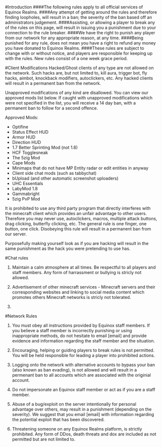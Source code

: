 #Introduction
####The following rules apply to all official services of Equinox Realms.
####Any attempt of getting around the rules and therefore finding loopholes, will result in a ban; the severity of the ban based off an administrators judgement.
####Assisting, or allowing a player to break any of the rules on this page, will result in issuing you a punishment due to your connection to the rule breaker.
####We have the right to punish any player from our network for any appropriate reason, at any time.
####Being punished for any rule, does not mean you have a right to refund any money you have donated to Equinox Realms. 
####These rules are subject to change with or without notice, and players are responsible for keeping up with the rules. New rules consist of a one week grace period.

#Client Modifications
Hacked/Ghost clients of any type are not allowed on the network. Such hacks are, but not limited to, kill aura, trigger bot, fly hacks, aimbot, knockback modifiers, autoclickers, etc. Any hacked clients will result in a permanent ban from the network.

Unapproved modifications of any kind are disallowed. You can view our approved mods list below. If caught with unapproved modifications which were not specified in the list, you will receive a 14 day ban, with a permanent ban to follow for a second offence.

Approved Mods:

- Optifine
- Status Effect HUD
- Armor HUD
- Direction HUD
- 1.7 Better Sprinting Mod (not 1.8)
- HCF Togglesneak
- The 5zig Mod
- Cape Mods
- Minimaps that do not have MP Entity radar or edit entities in anyway
- Client side chat mods (such as tabbychat)
- bUpload (and other automatic screenshot uploaders)
- UHC Essentials
- LabyMod 1.8
- Gammabright
- 5zig PvP Mod

It is prohibited to use any third party program that directly interferes with the minecraft client which provides an unfair advantage to other users. Therefore you may never use, autoclickers, macros, multiple attack buttons, drag clicking, butterfly clicking, etc. The general rule is one finger, one button, one click. Disobeying this rule will result in a permanent ban from our server.

Purposefully making yourself look as if you are hacking will result in the same punishment as the hack you were pretending to use has.

#Chat rules

1) Maintain a calm atmosphere at all times. Be respectful to all players and staff members. Any form of harrassment or bullying is stricly not allowed. 

2) Advertisement of other minecraft services - Minecraft servers and their corresponding websites and linking to social media content which promotes others Minecraft networks is stricly not tolerated.

3) 










#Network Rules

1) You must obey all instructions provided by Equinox staff members. If you believe a staff member is incorrectly punishing or using inappropriate methods, do not hesitate to email [email] and provide evidence and information regarding the staff member and the situation.

2) Encouraging, helping or guiding players to break rules is not permitted. You will be held responsible for leading a player into prohibited actions.

3) Logging onto the network with alternative accounts to bypass your ban (also known as ban evading), is not allowed and will result in a permenant ban to all accounts which are associated with the originial account. 

4) Do not impersonate an Equinox staff member or act as if you are a staff member.

5) Abuse of a bug/exploit on the server intentionally for personal advantage over others, may result in a punishment (depending on the severity). We suggest that you email [email] with information regarding the potential exploit that has been discovered. 

6) Threatening someone on any Equinox Realms platform, is strictly prohibited. Any form of DDos, death threats and dox are included as not permitted but are not limited to. 



